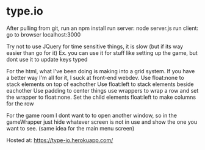 # type.io

After pulling from git, run an npm install
run server: node server.js
run client: go to browser localhost:3000


Try not to use JQuery for time sensitive things, it is slow (but if its way easier than go for it)
Ex. you can use it for stuff like setting up the game, but dont use it to update keys typed


For the html, what I've been doing is making into a grid system. If you have a better way I'm all for it, I suck at front-end webdev.
Use float:none to stack elements on top of eachother
Use float:left to stack elements beside eachother
Use padding to center things
use wrappers to wrap a row and set the wrapper to float:none.
Set the child elements float:left to make columns for the row

For the game room I dont want to to open another window, so in the gameWrapper just hide whatever screen is not in use and show the one you want to see. (same idea for the main menu screen)


Hosted at: https://type-io.herokuapp.com/
